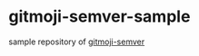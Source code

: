 # gitmoji-semver-sample

sample repository of [gitmoji-semver](https://github.com/nkmr-jp/gitmoji-semver)
